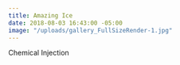 ```yaml
---
title: Amazing Ice
date: 2018-08-03 16:43:00 -05:00
image: "/uploads/gallery_FullSizeRender-1.jpg"
---
```


Chemical Injection